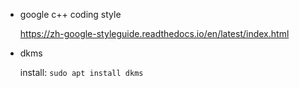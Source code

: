 * google c++ coding style

    <https://zh-google-styleguide.readthedocs.io/en/latest/index.html>

* dkms

    install: `sudo apt install dkms`